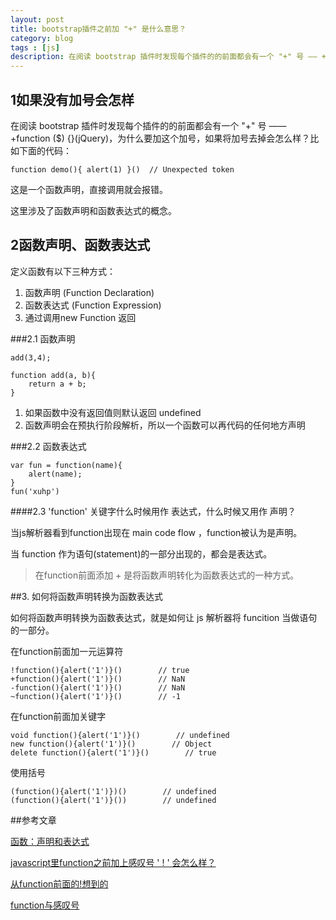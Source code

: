 ```yaml
---
layout: post
title: bootstrap插件之前加 "+" 是什么意思？
category: blog
tags : [js]
description: 在阅读 bootstrap 插件时发现每个插件的的前面都会有一个 "+" 号 —— +function ($) {}(jQuery)， 那么这个加号有什么作用呢？如果没有加号会怎么样？是否有其他的写法？
---
```


## 1如果没有加号会怎样

在阅读 bootstrap 插件时发现每个插件的的前面都会有一个 "+" 号 —— +function ($) {}(jQuery)，为什么要加这个加号，如果将加号去掉会怎么样？比如下面的代码：

	function demo(){ alert(1) }()  // Unexpected token

这是一个函数声明，直接调用就会报错。

这里涉及了函数声明和函数表达式的概念。

## 2函数声明、函数表达式
 
定义函数有以下三种方式：

1. 函数声明     (Function Declaration)
2. 函数表达式   (Function Expression)
3. 通过调用new  Function 返回

###2.1 函数声明
	
	add(3,4);

	function add(a, b){
		return a + b;
	}

1. 如果函数中没有返回值则默认返回 undefined
2. 函数声明会在预执行阶段解析，所以一个函数可以再代码的任何地方声明

###2.2 函数表达式

	var fun = function(name){
		alert(name);
	}
	fun('xuhp')

####2.3 'function' 关键字什么时候用作 表达式，什么时候又用作 声明？

当js解析器看到function出现在 main code flow ，function被认为是声明。

当 function 作为语句(statement)的一部分出现的，都会是表达式。

> 在function前面添加 + 是将函数声明转化为函数表达式的一种方式。

##3. 如何将函数声明转换为函数表达式

如何将函数声明转换为函数表达式，就是如何让 js 解析器将 funcition 当做语句的一部分。

在function前面加一元运算符

	!function(){alert('1')}()        // true
	+function(){alert('1')}()        // NaN
	-function(){alert('1')}()        // NaN
	~function(){alert('1')}()        // -1

在function前面加关键字

	void function(){alert('1')}()        // undefined  
	new function(){alert('1')}()        // Object  
	delete function(){alert('1')}()        // true  

使用括号

	(function(){alert('1')})()        // undefined
	(function(){alert('1')}())        // undefined

##参考文章

[函数：声明和表达式](http://www.cnblogs.com/yuzhongwusan/archive/2012/01/30/2331693.html)

[javascript里function之前加上感叹号 ' ! ' 会怎么样？](http://segmentfault.com/q/1010000000117476)

[从function前面的!想到的](http://www.cnblogs.com/yichengbo/p/3794515.html)

[function与感叹号](http://swordair.com/function-and-exclamation-mark/)
